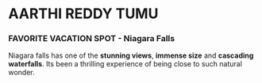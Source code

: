 # AARTHI REDDY TUMU

### FAVORITE VACATION SPOT - Niagara Falls

Niagara falls has one of the **stunning views**, **immense size** and **cascading waterfalls**. Its been a thrilling experience  of being close to such natural wonder.

